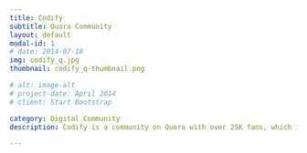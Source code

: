 ```yaml
---
title: Codify
subtitle: Quora Community
layout: default
modal-id: 1
# date: 2014-07-18
img: codify_q.jpg
thumbnail: codify_q-thumbnail.png

# alt: image-alt
# project-date: April 2014
# client: Start Bootstrap

category: Digital Community
description: Codify is a community on Quora with over 25K fans, which include the spectrum of the developer community.

---
```

